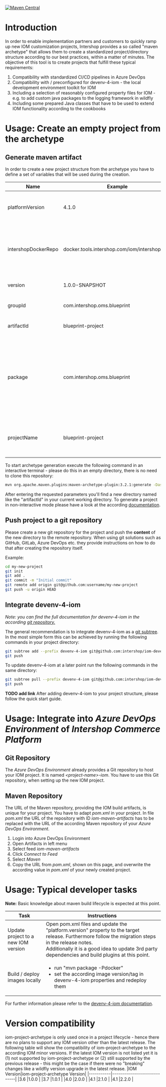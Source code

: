 [![Maven Central](https://img.shields.io/maven-central/v/com.intershop.oms.archetype/iom-project-archetype)](https://mvnrepository.com/artifact/com.intershop.oms.archetype/iom-project-archetype)
# Introduction 
In order to enable implementation partners and customers to quickly ramp up new IOM customization projects, Intershop provides a so called "maven archetype" that allows them to create a standardized project/directory structure according to our best practices, within a matter of minutes. The objective of this tool is to create projects that fulfill these typical requirements:

1. Compatibility with standardized CI/CD pipelines in Azure DevOps
2. Compatibility with / preconfigured for devenv-4-iom - the local development environment toolkit for IOM
3. Including a selection of reasonably configured property files for IOM - e.g. to add custom java packages to the logging framework in wildfly
4. Including some prepared Java classes that have to be used to extend IOM functionality according to the cookbooks

# Usage: Create an empty project from the archetype
## Generate maven artifact

In order to create a new project structure from the archetype you have to define a set of variables that will be used during the creation.

|Name|Example|Description
|---|---|---|
|platformVersion|4.1.0|Initial IOM version for the project. Should be the latest release.|
|intershopDockerRepo|docker.tools.intershop.com/iom/intershophub/|Docker registry for the standard IOM images - e.g. a proxy repo / mirror of dockerhub. This parameter needs a trailing slash.|
|version|1.0.0-SNAPSHOT|Initial version of the project package|
|groupId|com.intershop.oms.blueprint|Maven groupId for the created project package.|
|artifactId|blueprint-project|Maven artifactId for the created project package.|
|package|com.intershop.oms.blueprint|"Top level" java package that should include all project sources. It is used to setup the initial logger configuration for the CUSTOMIZATION logger. <br/>Defaults to groupId parameter.|
|projectName|blueprint-project|Used for some placeholders like the image name.<br/>Defaults to artifactId parameter.|

To start archetype generation execute the following command in an interactive terminal - please do this in an empty directory, there is no need to clone this repository:

```bash
mvn org.apache.maven.plugins:maven-archetype-plugin:3.2.1:generate -DaskForDefaultPropertyValues -DarchetypeArtifactId=iom-project-archetype -DarchetypeGroupId=com.intershop.oms.archetype -DarchetypeVersion=LATEST
```

After entering the requested parameters you'll find a new directory named like the "artifactId" in your current working directory. To generate a project in non-interactive mode please have a look at the according [documentation](https://maven.apache.org/archetype/maven-archetype-plugin/examples/generate-batch.html).

## Push project to a git repository
Please create a new git repository for the project and push the **content** of the new directory to the remote repository. When using git solutions such as GitHub, GitLab, Azure DevOps etc. they provide instructions on how to do that after creating the repository itself.

Example:
```bash
cd my-new-project
git init
git add .
git commit -m "Initial commit"
git remote add origin git@github.com:username/my-new-project
git push -u origin HEAD
```

## Integrate devenv-4-iom
_Note: you can find the full documentation for devenv-4-iom in the according [git repository.][devenv git repo]_

The general recommendation is to integrate devenv-4-iom as a [git subtree](https://www.atlassian.com/git/tutorials/git-subtree). In the most simple form this can be achieved by running the following commands in your project directory:
```bash
git subtree add --prefix devenv-4-iom git@github.com:intershop/iom-devenv.git main --squash
git push
```

To update devenv-4-iom at a later point run the following commands in the same directory:
```bash
git subtree pull --prefix devenv-4-iom git@github.com:intershop/iom-devenv.git main --squash
git push
```

__TODO add link__ After adding devenv-4-iom to your project structure, please follow the quick start guide.

# Usage: Integrate into *Azure DevOps Environment* of *Intershop Commerce Platform*
## Git Repository

The *Azure DevOps Environment* already provides a Git repository to host your IOM project. It is named *\<project-name\>-iom*. You have to use this Git repository, when setting up the new IOM project.

## Maven Repository

The URL of the Maven repository, providing the IOM build artifacts, is unique for your project. You have to adapt *pom.xml* in your project. In file *pom.xml* the URL of the repository with ID *iom-maven-artifacts* has to be replaced with the URL of the according Maven repository of your *Azure DevOps Environment*.

1. Login into Azure DevOps Environment
2. Open Artifacts in left menu
3. Select feed *iom-maven-artifacts*
4. Click *Connect to Feed*
5. Select *Maven*
6. Copy the URL from *pom.xml*, shown on this page, and overwrite the according value in *pom.xml* of your newly created project.

# Usage: Typical developer tasks
**Note:** Basic knowledge about maven build lifecycle is expected at this point.

|Task|Instructions|
|---|---|
|Update project to a new IOM version|Open pom.xml files and update the "platform.version" property to the target release. Furthermore follow the migration steps in the release notes.<br/>Additionally it is a good idea to update 3rd party dependencies and build plugins at this point.|
|Build / deploy images locally|<ul><li>run "mvn package -Pdocker"</li><li>set the according image version/tag in devenv-4-iom properties and redeploy them</li></ul>|

For further information please refer to the [devenv-4-iom documentation][devenv git repo].

[devenv git repo]: https://github.com/intershop/iom-devenv

# Version compatibility
iom-project-archetype is only used once in a project lifecycle - hence there are no plans to support any IOM version other than the latest release. The following table will show the compatibility of iom-project-archetype to the according IOM minor versions. If the latest IOM version is not listed yet it is (1) not supported by iom-project-archetype or (2) still supported by the previous release - this might be the case if there were no "breaking" changes like a wildfly version upgrade in the latest release.
|IOM Version|iom-project-archetype Version|
|-----------|-----------------------------|
|3.6        |1.0.0                        |
|3.7        |1.0.1                        |
|4.0        |2.0.0                        |
|4.1        |2.1.0                        |
|4.1        |2.2.0                        |